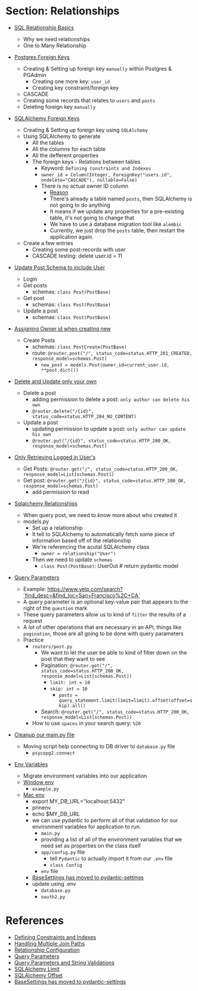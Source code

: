 # Section: Relationships

- [SQL Relationship Basics](https://www.youtube.com/watch?v=0sOvCWFmrtA&t=28233s)
    - Why we need relationships
    - One to Many Relationship

- [Postgres Foreign Keys](https://www.youtube.com/watch?v=0sOvCWFmrtA&t=28499s)
    - Creating & Setting up foreign key `manually` within Postgres & PGAdmin
        - Creating one more key: `user_id`
        - Creating key constraint/foreign key
    - CASCADE
    - Creating some records that relates to `users` and `posts`
    - Deleting foreign key `manually`
        
- [SQLAlchemy Foreign Keys](https://www.youtube.com/watch?v=0sOvCWFmrtA&t=29240s)
    - Creating & Setting up foreign key using `SQLAlchemy`
    - Using SQLAlchemy to generate
        - All the tables
        - All the columns for each table
        - All the defferent properties
        - The foreign keys - Relations between tables
            - Keyword: `Defining Constraints and Indexes`
            - `owner_id = Column(Integer, ForeignKey("users.id", ondelete="CASCADE"), nullable=False)`
            - There is no actual owner ID column
                - [Reason](https://youtu.be/0sOvCWFmrtA?si=0-YGt06FFrInquE7&t=29426)
                - There's already a table named `posts`, then SQLAlchemy is not going to do anything
                - It means if we update any properties for a pre-existing table, it's not going to change that
                - We have to use a database migration tool like `alembic`
                - Currently, we just drop the `posts` table, then restart the application again.
    - Create a few entries
        - Creating some post-records with user
        - CASCADE testing: delete user.id = 11

- [Update Post Schema to include User](https://www.youtube.com/watch?v=0sOvCWFmrtA&t=29620s)
    - Login
    - Get posts
        - schemas: `class Post(PostBase)`
    - Get post
        - schemas: `class Post(PostBase)`
    - Update a post
        - schemas: `class Post(PostBase)`

- [Assigning Owner id when creating new](https://www.youtube.com/watch?v=0sOvCWFmrtA&t=29879s)
    - Create Posts
        - schemas: `class PostCreate(PostBase)`
        - route: `@router.post("/", status_code=status.HTTP_201_CREATED, response_model=schemas.Post)`
            - `new_post = models.Post(owner_id=current_user.id, **post.dict())`

- [Delete and Update only your own](https://www.youtube.com/watch?v=0sOvCWFmrtA&t=30061s)
    - Delete a post
        - adding permission to delete a post: `only author can delete his own`
        - `@router.delete("/{id}", status_code=status.HTTP_204_NO_CONTENT)`
    - Update a post
        - updating permission to update a post: `only author can update his own`
        - `@router.put("/{id}", status_code=status.HTTP_200_OK, response_model=schemas.Post)`

- [Only Retrieving Logged in User's](https://www.youtube.com/watch?v=0sOvCWFmrtA&t=30468s)
    - Get Posts: `@router.get("/", status_code=status.HTTP_200_OK, response_model=List[schemas.Post])`
    - Get post: `@router.get("/{id}", status_code=status.HTTP_200_OK, response_model=schemas.Post)`
        - add permission to read

- [Sqlalchemy Relationships](https://www.youtube.com/watch?v=0sOvCWFmrtA&t=30817s)
    - When query post, we need to know more about who created it
    - models.py
        - Set up a relationship
        - It tell to SQLAlchemy to automatically fetch some piece of information based off of the relationship
        - We're referencing the acutal SQLAlchemy class
            - `owner = relationship("User")`
        - Then we need to update `schemas`
            - `class Post(PostBase)`: UserOut # return pydantic model

- [Query Parameters](https://www.youtube.com/watch?v=0sOvCWFmrtA&t=31112s)
    - Example: https://www.yelp.com/search?`find_desc=&find_loc=San+Francisco%2C+CA`
    - A query parameter is an optional key-value pair that appears to the right of the `question` mark
    - These query parameters allow us to kind of `filter` the results of a request
    - A lot of other operations that are necessary in an API, things like `pagination`, those are all going to be done with query parameters
    - Practice
        - `routers/post.py`
            - We want to let the user be able to kind of filter down on the post that they want to see
            - Pagination: `@router.get("/", status_code=status.HTTP_200_OK, response_model=List[schemas.Post])`
                - `limit: int = 10`
                - `skip: int = 10`
                    - `posts = query_statement.limit(limit=limit).offset(offset=skip).all()`
            - Search: `@router.get("/", status_code=status.HTTP_200_OK, response_model=List[schemas.Post])`
        - How to use `spaces` in your search query: `%20`

- [Cleanup our main.py file](https://www.youtube.com/watch?v=0sOvCWFmrtA&t=31846s)
    - Moving script help connecting to DB driver to `database.py` file
        - `psycopg2.connect`

- [Env Variables](https://www.youtube.com/watch?v=0sOvCWFmrtA&t=32033s)
    - Migrate environment variables into our application
    - [Window env](https://www.youtube.com/watch?v=0sOvCWFmrtA&t=32033s)
        - `example.py`
    - [Mac env](https://youtu.be/0sOvCWFmrtA?si=z2pSS64jQi8UcTOM&t=32573)
        - export MY_DB_URL="localhost:5432"
        - prinenv
        - echo $MY_DB_URL
        - we can use pydantic to perform all of that validation for our environment variables for application to run.
            - `main.py`
            - providing a list of all of the environment variables that we need set as properties on the class itself
            - `app/config.py` file
                - tell `Pydantic` to actually import it from our `.env` file
                - `class Config`
            - `env` file
        - [BaseSettings has moved to pydantic-settings](https://docs.pydantic.dev/2.5/migration/#basesettings-has-moved-to-pydantic-settings)
        - update using .env
            - `database.py`
            - `oauth2.py`

# References
- [Defining Constraints and Indexes](https://docs.sqlalchemy.org/en/20/core/constraints.html#defining-constraints-and-indexes)
- [Handling Multiple Join Paths](https://docs.sqlalchemy.org/en/20/orm/join_conditions.html)
- [Relationship Configuration](https://docs.sqlalchemy.org/en/14/orm/relationships.html)
- [Query Parameters](https://fastapi.tiangolo.com/tutorial/query-params/)
- [Query Parameters and String Validations](https://fastapi.tiangolo.com/tutorial/query-params-str-validations/)
- [SQLAlchemy Limit](https://docs.sqlalchemy.org/en/20/orm/queryguide/query.html#sqlalchemy.orm.Query.limit)
- [SQLAlchemy Offset](https://docs.sqlalchemy.org/en/20/orm/queryguide/query.html#sqlalchemy.orm.Query.offset)
- [BaseSettings has moved to pydantic-settings](https://docs.pydantic.dev/2.5/migration/#basesettings-has-moved-to-pydantic-settings)